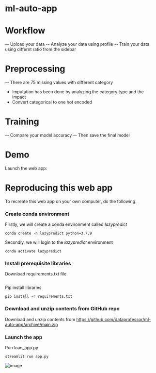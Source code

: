 # ml-auto-app

# Workflow

-- Upload your data
-- Analyze your data using profile
-- Train your data using differnt ratio from the sidebar


# Preprocessing
 -- There are 75 missing values with different category
 - Imputation has been done by analyzing the category type and the impact
 - Convert categorical to one hot encoded 


# Training

-- Compare your model accuracy
-- Then save the final model

# Demo

Launch the web app:


# Reproducing this web app
To recreate this web app on your own computer, do the following.

### Create conda environment
Firstly, we will create a conda environment called *lazypredict*
```
conda create -n lazypredict python=3.7.9
```
Secondly, we will login to the *lazypredict* environment
```
conda activate lazypredict
```
### Install prerequisite libraries

Download requirements.txt file

```

```

Pip install libraries
```
pip install -r requirements.txt
```
###  Download and unzip contents from GitHub repo

Download and unzip contents from https://github.com/dataprofessor/ml-auto-app/archive/main.zip

###  Launch the app
Run loan_app.py
```
streamlit run app.py
```
![image](https://github.com/mujib2020/Yolo-V8-instance-segmentation/assets/61886262/c6a70164-daaf-4d18-81c4-9e4bbce617d4)